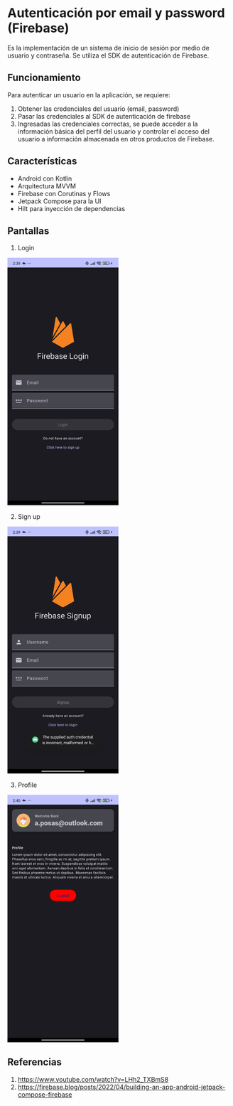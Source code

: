 # Autenticación por email y password (Firebase)

Es la implementación de un sistema de inicio de sesión por medio de usuario y contraseña. Se utiliza 
el SDK de autenticación de Firebase.

## Funcionamiento

Para autenticar un usuario en la aplicación, se requiere:
1. Obtener las credenciales del usuario (email, password)
2. Pasar las credenciales al SDK de autenticación de firebase
3. Ingresadas las credenciales correctas, se puede acceder a la información básica del perfil del 
usuario y controlar el acceso del usuario a información almacenada en otros productos de Firebase.

## Características

- Android con Kotlin
- Arquitectura MVVM
- Firebase con Corutinas y Flows
- Jetpack Compose para la UI
- Hilt para inyección de dependencias

## Pantallas

1. Login

<img alt="login_screen.jpg" src="app%2Fsrc%2Fmain%2Fres%2Fdrawable%2Flogin_screen.jpg" width="250"/>

2. Sign up

<img alt="signup_screen.jpg" src="app%2Fsrc%2Fmain%2Fres%2Fdrawable%2Fsignup_screen.jpg" width="250"/>

3. Profile

<img alt="profile_screen.jpg" src="app%2Fsrc%2Fmain%2Fres%2Fdrawable%2Fprofile_screen.jpg" width="250"/>

## Referencias

1. https://www.youtube.com/watch?v=LHh2_TXBmS8
2. https://firebase.blog/posts/2022/04/building-an-app-android-jetpack-compose-firebase




